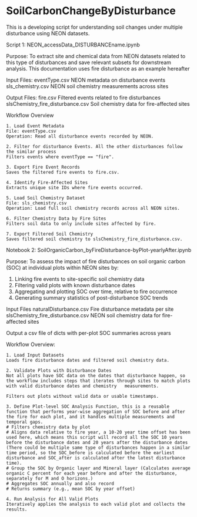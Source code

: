 # SoilCarbonChangeByDisturbance
This is a developing script for understanding soil changes under multiple disturbance using NEON datasets.

Script 1: NEON_accessData_DISTURBANCEname.ipynb

Purpose: To extract site and chemical data from NEON datasets related to this type of disturbances and save relevant subsets for downstream analysis. This documentation uses fire disturbance as an example hereafter

Input Files:
eventType.csv	NEON metadata on disturbance events
sls_chemistry.csv	NEON soil chemistry measurements across sites

Output Files:
fire.csv	Filtered events related to fire disturbances
slsChemistry_fire_disturbance.csv	Soil chemistry data for fire-affected sites

Workflow Overview

    1. Load Event Metadata
    File: eventType.csv
    Operation: Read all disturbance events recorded by NEON.

    2. Filter for disturbance Events. All the other disturbances follow the similar process
    Filters events where eventType == "fire".

    3. Export Fire Event Records
    Saves the filtered fire events to fire.csv.

    4. Identify Fire-Affected Sites
    Extracts unique site IDs where fire events occurred.

    5. Load Soil Chemistry Dataset
    File: sls_chemistry.csv
    Operation: Load full soil chemistry records across all NEON sites.

    6. Filter Chemistry Data by Fire Sites
    Filters soil data to only include sites affected by fire.

    7. Export Filtered Soil Chemistry
    Saves filtered soil chemistry to slsChemistry_fire_disturbance.csv.

Notebook 2: SoilOrganicCarbon_byFireDisturbance-byPlot-yearlyAfter.ipynb

Purpose: To assess the impact of fire disturbances on soil organic carbon (SOC) at individual plots within NEON sites by:
1. Linking fire events to site-specific soil chemistry data
2. Filtering valid plots with known disturbance dates
3. Aggregating and plotting SOC over time, relative to fire occurrence
4. Generating summary statistics of post-disturbance SOC trends

Input Files
naturalDisturbance.csv	Fire disturbance metadata per site
slsChemistry_fire_disturbance.csv	NEON soil chemistry data for fire-affected sites

Output
a csv file of dicts with per-plot SOC summaries across years

Workflow Overview:

    1. Load Input Datasets
    Loads fire disturbance dates and filtered soil chemistry data.

    2. Validate Plots with Disturbance Dates
    Not all plots have SOC data on the dates that disturbance happen, so the workflow includes steps that iterates through sites to match plots with valid disturbance dates and chemistry   measurements. 
    
    Filters out plots without valid data or usable timestamps.

    3. Define Plot-level SOC Analysis Function, this is a reusable function that performs year-wise aggregation of SOC before and after the fire for each plot, and it handles multiple measurements and temporal gaps.
    # Filters chemistry data by plot
    # Aligns data relative to fire year, a 10-20 year time offset has been used here, which means this script will record all the SOC 10 years before the disturbance dates and 20 years after the disturbance dates (There could be multiple same type of disturbances happen in a similar time period, so the SOC_before is calculated before the earliest disturbance and SOC_after is calculated after the latest disturbance time).
    # Group the SOC by Organic layer and Mineral layer (Calculates average organic C percent for each year before and after the disturbance, separately for M and O horizons.)
    # Aggregates SOC annually and also record
    # Returns summary (e.g., mean SOC by year offset)
    
    4. Run Analysis for All Valid Plots
    Iteratively applies the analysis to each valid plot and collects the results.


